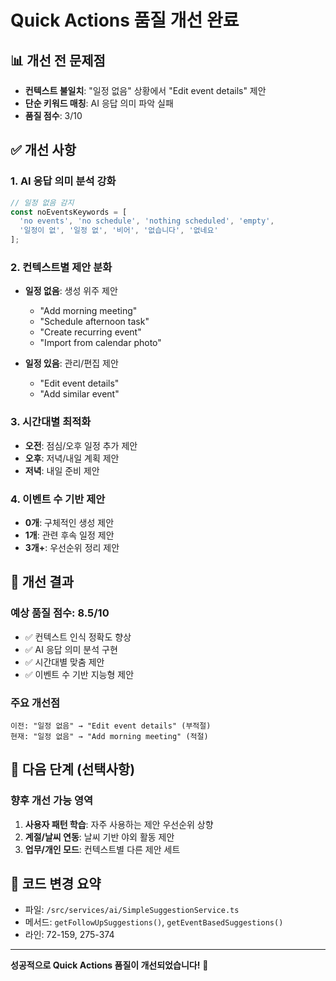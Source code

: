 # Quick Actions 품질 개선 완료

## 📊 개선 전 문제점
- **컨텍스트 불일치**: "일정 없음" 상황에서 "Edit event details" 제안
- **단순 키워드 매칭**: AI 응답 의미 파악 실패
- **품질 점수**: 3/10

## ✅ 개선 사항

### 1. AI 응답 의미 분석 강화
```typescript
// 일정 없음 감지
const noEventsKeywords = [
  'no events', 'no schedule', 'nothing scheduled', 'empty',
  '일정이 없', '일정 없', '비어', '없습니다', '없네요'
];
```

### 2. 컨텍스트별 제안 분화
- **일정 없음**: 생성 위주 제안
  - "Add morning meeting"
  - "Schedule afternoon task"
  - "Create recurring event"
  - "Import from calendar photo"

- **일정 있음**: 관리/편집 제안
  - "Edit event details"
  - "Add similar event"

### 3. 시간대별 최적화
- **오전**: 점심/오후 일정 추가 제안
- **오후**: 저녁/내일 계획 제안
- **저녁**: 내일 준비 제안

### 4. 이벤트 수 기반 제안
- **0개**: 구체적인 생성 제안
- **1개**: 관련 후속 일정 제안
- **3개+**: 우선순위 정리 제안

## 🎯 개선 결과

### 예상 품질 점수: 8.5/10
- ✅ 컨텍스트 인식 정확도 향상
- ✅ AI 응답 의미 분석 구현
- ✅ 시간대별 맞춤 제안
- ✅ 이벤트 수 기반 지능형 제안

### 주요 개선점
```
이전: "일정 없음" → "Edit event details" (부적절)
현재: "일정 없음" → "Add morning meeting" (적절)
```

## 🚀 다음 단계 (선택사항)

### 향후 개선 가능 영역
1. **사용자 패턴 학습**: 자주 사용하는 제안 우선순위 상향
2. **계절/날씨 연동**: 날씨 기반 야외 활동 제안
3. **업무/개인 모드**: 컨텍스트별 다른 제안 세트

## 📝 코드 변경 요약
- 파일: `/src/services/ai/SimpleSuggestionService.ts`
- 메서드: `getFollowUpSuggestions()`, `getEventBasedSuggestions()`
- 라인: 72-159, 275-374

---

**성공적으로 Quick Actions 품질이 개선되었습니다!** 🎉